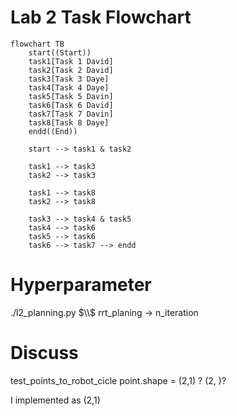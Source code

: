 # Lab 2 Task Flowchart
```mermaid
flowchart TB
    start((Start))
    task1[Task 1 David]
    task2[Task 2 David]
    task3[Task 3 Daye]
    task4[Task 4 Daye]
    task5[Task 5 Davin]
    task6[Task 6 David]
    task7[Task 7 Davin]
    task8[Task 8 Daye]
    endd((End))
    
    start --> task1 & task2
    
    task1 --> task3
    task2 --> task3

    task1 --> task8
    task2 --> task8

    task3 --> task4 & task5
    task4 --> task6
    task5 --> task6
    task6 --> task7 --> endd
```

# Hyperparameter 

./l2_planning.py $\\$
rrt_planing -> n_iteration 

# Discuss 

test_points_to_robot_cicle 
point.shape = (2,1) ? (2, )? 

I implemented as (2,1) 